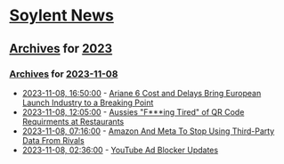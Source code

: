 # [Soylent News](../../../README.md)

## [Archives](../../index.md) for [2023](../index.md)

### [Archives](../../index.md) for [2023-11-08](index.md)

* [2023-11-08, 16:50:00](https://soylentnews.org/article.pl?sid=23/11/07/151209&from=rss) - [Ariane 6 Cost and Delays Bring European Launch Industry to a Breaking Point](https://soylentnews.org/article.pl?sid=23/11/07/151209&from=rss)
* [2023-11-08, 12:05:00](https://soylentnews.org/article.pl?sid=23/11/07/0546208&from=rss) - [Aussies \"F***ing Tired\" of QR Code Requirments at Restaurants](https://soylentnews.org/article.pl?sid=23/11/07/0546208&from=rss)
* [2023-11-08, 07:16:00](https://soylentnews.org/article.pl?sid=23/11/07/0538221&from=rss) - [Amazon And Meta To Stop Using Third-Party Data From Rivals](https://soylentnews.org/article.pl?sid=23/11/07/0538221&from=rss)
* [2023-11-08, 02:36:00](https://soylentnews.org/article.pl?sid=23/11/07/0446216&from=rss) - [YouTube Ad Blocker Updates](https://soylentnews.org/article.pl?sid=23/11/07/0446216&from=rss)
